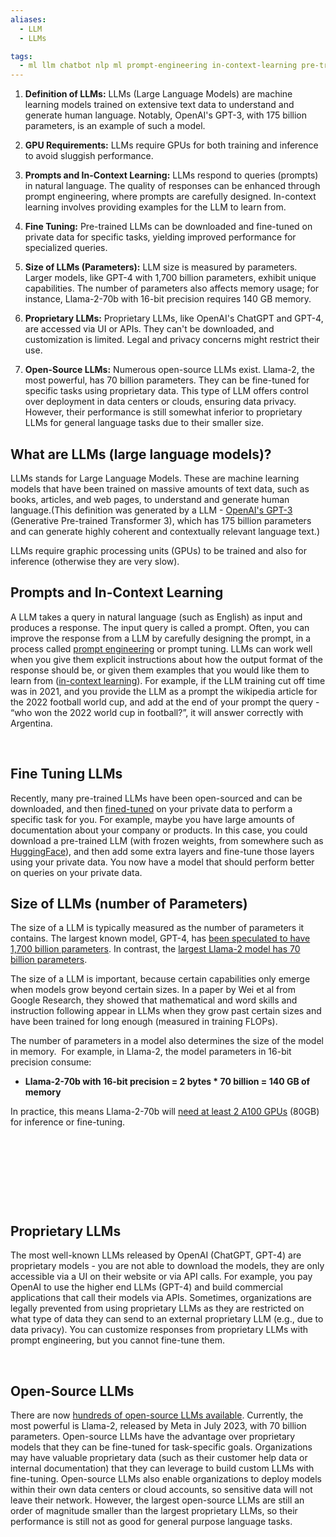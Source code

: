 ```yaml
---
aliases:
  - LLM
  - LLMs

tags:
  - ml llm chatbot nlp ml prompt-engineering in-context-learning pre-training fine-tuning private-data huggingface llm ChatGPT paramaters memory weight open-source  
---
```


1. **Definition of LLMs:** LLMs (Large Language Models) are machine learning models trained on extensive text data to understand and generate human language. Notably, OpenAI's GPT-3, with 175 billion parameters, is an example of such a model.

2. **GPU Requirements:** LLMs require GPUs for both training and inference to avoid sluggish performance.

3. **Prompts and In-Context Learning:** LLMs respond to queries (prompts) in natural language. The quality of responses can be enhanced through prompt engineering, where prompts are carefully designed. In-context learning involves providing examples for the LLM to learn from.

4. **Fine Tuning:** Pre-trained LLMs can be downloaded and fine-tuned on private data for specific tasks, yielding improved performance for specialized queries.

5. **Size of LLMs (Parameters):** LLM size is measured by parameters. Larger models, like GPT-4 with 1,700 billion parameters, exhibit unique capabilities. The number of parameters also affects memory usage; for instance, Llama-2-70b with 16-bit precision requires 140 GB memory.

6. **Proprietary LLMs:** Proprietary LLMs, like OpenAI's ChatGPT and GPT-4, are accessed via UI or APIs. They can't be downloaded, and customization is limited. Legal and privacy concerns might restrict their use.

7. **Open-Source LLMs:** Numerous open-source LLMs exist. Llama-2, the most powerful, has 70 billion parameters. They can be fine-tuned for specific tasks using proprietary data. This type of LLM offers control over deployment in data centers or clouds, ensuring data privacy. However, their performance is still somewhat inferior to proprietary LLMs for general language tasks due to their smaller size.

**What are LLMs (large language models)?**
------------------------------------------

LLMs stands for Large Language Models. These are machine learning models that have been trained on massive amounts of text data, such as books, articles, and web pages, to understand and generate human language.(This definition was generated by a LLM - [OpenAI's GPT-3](https://openai.com/product) (Generative Pre-trained Transformer 3), which has 175 billion parameters and can generate highly coherent and contextually relevant language text.)

LLMs require graphic processing units (GPUs) to be trained and also for inference (otherwise they are very slow).

**Prompts and In-Context Learning**
-----------------------------------

A LLM takes a query in natural language (such as English) as input and produces a response. The input query is called a prompt. Often, you can improve the response from a LLM by carefully designing the prompt, in a process called [prompt engineering](https://www.hopsworks.ai/dictionary/prompt-engineering) or prompt tuning. LLMs can work well when you give them explicit instructions about how the output format of the response should be, or given them examples that you would like them to learn from ([in-context learning](https://www.hopsworks.ai/dictionary/in-context-learning-icl)). For example, if the LLM training cut off time was in 2021, and you provide the LLM as a prompt the wikipedia article for the 2022 football world cup, and add at the end of your prompt the query - “who won the 2022 world cup in football?”, it will answer correctly with Argentina.

‍

**Fine Tuning LLMs**
--------------------

Recently, many pre-trained LLMs have been open-sourced and can be downloaded, and then [fined-tuned](https://www.hopsworks.ai/dictionary/fine-tuning-llms) on your private data to perform a specific task for you. For example, maybe you have large amounts of documentation about your company or products. In this case, you could download a pre-trained LLM (with frozen weights, from somewhere such as [HuggingFace](https://huggingface.co/models?other=LLM)), and then add some extra layers and fine-tune those layers using your private data. You now have a model that should perform better on queries on your private data.

**Size of LLMs (number of Parameters)**
---------------------------------------

The size of a LLM is typically measured as the number of parameters it contains. The largest known model, GPT-4, has [been speculated to have 1,700 billion parameters](https://the-decoder.com/gpt-4-has-a-trillion-parameters/). In contrast, the [largest Llama-2 model has 70 billion parameters](https://huggingface.co/meta-llama/Llama-2-7b). 

The size of a LLM is important, because certain capabilities only emerge when models grow beyond certain sizes. In a paper by Wei et al from Google Research, they showed that mathematical and word skills and instruction following appear in LLMs when they grow past certain sizes and have been trained for long enough (measured in training FLOPs).

The number of parameters in a model also determines the size of the model in memory.  For example, in Llama-2, the model parameters in 16-bit precision consume:

* **Llama-2-70b with 16-bit precision = 2 bytes \* 70 billion = 140 GB of memory**

In practice, this means Llama-2-70b will [need at least 2 A100 GPUs](https://www.cursor.so/blog/llama-inference) (80GB) for inference or fine-tuning.

‍

‍

‍

‍

**Proprietary LLMs**
--------------------

The most well-known LLMs released by OpenAI (ChatGPT, GPT-4) are proprietary models - you are not able to download the models, they are only accessible via a UI on their website or via API calls. For example, you pay OpenAI to use the higher end LLMs (GPT-4) and build commercial applications that call their models via APIs. Sometimes, organizations are legally prevented from using proprietary LLMs as they are restricted on what type of data they can send to an external proprietary LLM (e.g., due to data privacy). You can customize responses from proprietary LLMs with prompt engineering, but you cannot fine-tune them.

‍

**Open-Source LLMs**
--------------------

There are now [hundreds of open-source LLMs available](https://github.com/Hannibal046/Awesome-LLM). Currently, the most powerful is Llama-2, released by Meta in July 2023, with 70 billion parameters. Open-source LLMs have the advantage over proprietary models that they can be fine-tuned for task-specific goals. Organizations may have valuable proprietary data (such as their customer help data or internal documentation) that they can leverage to build custom LLMs with fine-tuning. Open-source LLMs also enable organizations to deploy models within their own data centers or cloud accounts, so sensitive data will not leave their network. However, the largest open-source LLMs are still an order of magnitude smaller than the largest proprietary LLMs, so their performance is still not as good for general purpose language tasks.
